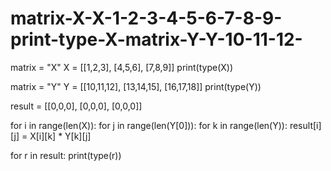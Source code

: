 # matrix-X-X-1-2-3-4-5-6-7-8-9-print-type-X-matrix-Y-Y-10-11-12-
matrix = "X"
X = [[1,2,3],
    [4,5,6],
    [7,8,9]]
print(type(X))

matrix = "Y"
Y = [[10,11,12],
    [13,14,15],
    [16,17,18]]
print(type(Y))

result = [[0,0,0],
         [0,0,0],
         [0,0,0]]

for i in range(len(X)):
   for j in range(len(Y[0])):
      for k in range(len(Y)):
         result[i][j] = X[i][k] * Y[k][j]

for r in result:
print(type(r))
